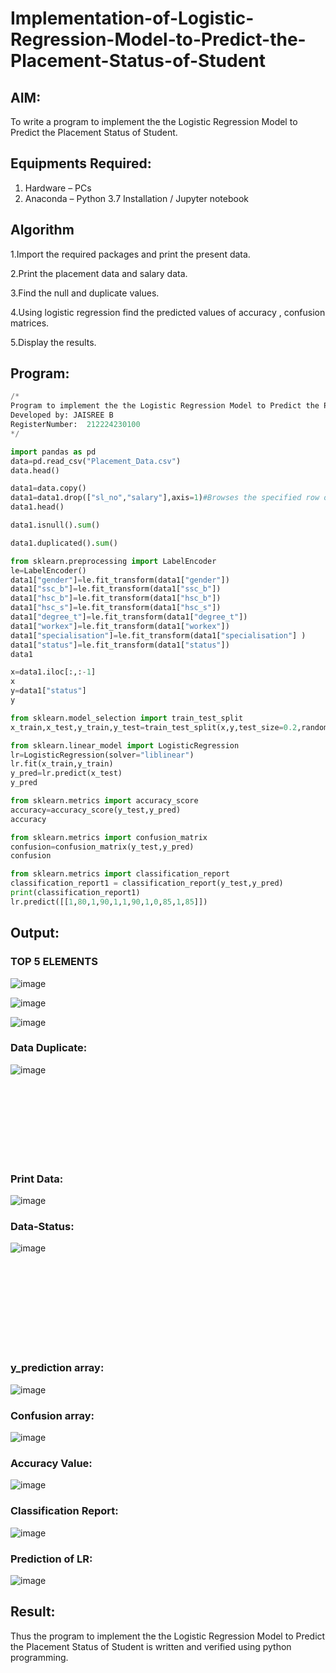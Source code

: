 # Implementation-of-Logistic-Regression-Model-to-Predict-the-Placement-Status-of-Student

## AIM:
To write a program to implement the the Logistic Regression Model to Predict the Placement Status of Student.

## Equipments Required:
1. Hardware – PCs
2. Anaconda – Python 3.7 Installation / Jupyter notebook

## Algorithm

1.Import the required packages and print the present data.

2.Print the placement data and salary data.

3.Find the null and duplicate values.

4.Using logistic regression find the predicted values of accuracy , confusion matrices.

5.Display the results. 


## Program:
```python
/*
Program to implement the the Logistic Regression Model to Predict the Placement Status of Student.
Developed by: JAISREE B
RegisterNumber:  212224230100
*/
```
```python
import pandas as pd
data=pd.read_csv("Placement_Data.csv")
data.head()

data1=data.copy()
data1=data1.drop(["sl_no","salary"],axis=1)#Browses the specified row or column
data1.head()

data1.isnull().sum()

data1.duplicated().sum()

from sklearn.preprocessing import LabelEncoder
le=LabelEncoder()
data1["gender"]=le.fit_transform(data1["gender"])
data1["ssc_b"]=le.fit_transform(data1["ssc_b"])
data1["hsc_b"]=le.fit_transform(data1["hsc_b"])
data1["hsc_s"]=le.fit_transform(data1["hsc_s"])
data1["degree_t"]=le.fit_transform(data1["degree_t"])
data1["workex"]=le.fit_transform(data1["workex"])
data1["specialisation"]=le.fit_transform(data1["specialisation"] )     
data1["status"]=le.fit_transform(data1["status"])       
data1 

x=data1.iloc[:,:-1]
x
y=data1["status"]
y

from sklearn.model_selection import train_test_split
x_train,x_test,y_train,y_test=train_test_split(x,y,test_size=0.2,random_state=0)

from sklearn.linear_model import LogisticRegression
lr=LogisticRegression(solver="liblinear")
lr.fit(x_train,y_train)
y_pred=lr.predict(x_test)
y_pred

from sklearn.metrics import accuracy_score
accuracy=accuracy_score(y_test,y_pred)
accuracy

from sklearn.metrics import confusion_matrix
confusion=confusion_matrix(y_test,y_pred)
confusion

from sklearn.metrics import classification_report
classification_report1 = classification_report(y_test,y_pred)
print(classification_report1)
lr.predict([[1,80,1,90,1,1,90,1,0,85,1,85]])
```

## Output:
### TOP 5 ELEMENTS
![image](https://github.com/gauthamkrishna7/Implementation-of-Logistic-Regression-Model-to-Predict-the-Placement-Status-of-Student/assets/141175025/0a5cda11-f165-4e1b-86ec-5f16a2f1ee09)

![image](https://github.com/gauthamkrishna7/Implementation-of-Logistic-Regression-Model-to-Predict-the-Placement-Status-of-Student/assets/141175025/01a8cd00-a0ac-49e9-bdc5-116dc5c20f3d)

![image](https://github.com/gauthamkrishna7/Implementation-of-Logistic-Regression-Model-to-Predict-the-Placement-Status-of-Student/assets/141175025/877b2b6f-3436-47e1-9833-e0f9ad9aa560)

### Data Duplicate:
![image](https://github.com/gauthamkrishna7/Implementation-of-Logistic-Regression-Model-to-Predict-the-Placement-Status-of-Student/assets/141175025/9f5231e0-796f-4f94-a0bf-d38784643278)

<br>
<br>
<br>
<br>
<br>
<br>
<br>


### Print Data:
![image](https://github.com/gauthamkrishna7/Implementation-of-Logistic-Regression-Model-to-Predict-the-Placement-Status-of-Student/assets/141175025/8ff146fd-7c1b-4323-8bba-b9fedaee4ab1)

### Data-Status:
![image](https://github.com/gauthamkrishna7/Implementation-of-Logistic-Regression-Model-to-Predict-the-Placement-Status-of-Student/assets/141175025/8e99861d-c573-4987-9024-596a68482332)

<br>
<br>
<br>
<br>
<br>
<br>
<br>
<br>



### y_prediction array:
![image](https://github.com/gauthamkrishna7/Implementation-of-Logistic-Regression-Model-to-Predict-the-Placement-Status-of-Student/assets/141175025/a0cf6d5c-79d4-485e-84ea-e6601f115379)



### Confusion array:
![image](https://github.com/gauthamkrishna7/Implementation-of-Logistic-Regression-Model-to-Predict-the-Placement-Status-of-Student/assets/141175025/58525a0d-f694-4ddf-ac84-5b596381c5ef)


### Accuracy Value:
![image](https://github.com/gauthamkrishna7/Implementation-of-Logistic-Regression-Model-to-Predict-the-Placement-Status-of-Student/assets/141175025/4f64023f-c3c2-45d2-afca-b68b780f5279)


### Classification Report:
![image](https://github.com/gauthamkrishna7/Implementation-of-Logistic-Regression-Model-to-Predict-the-Placement-Status-of-Student/assets/141175025/9a18c485-4dcb-4116-b6d5-f8fdab5de668)

### Prediction of LR:
![image](https://github.com/gauthamkrishna7/Implementation-of-Logistic-Regression-Model-to-Predict-the-Placement-Status-of-Student/assets/141175025/e0aeefa2-a16d-40cd-b5ab-b1b1a22044f1)


## Result:
Thus the program to implement the the Logistic Regression Model to Predict the Placement Status of Student is written and verified using python programming.

